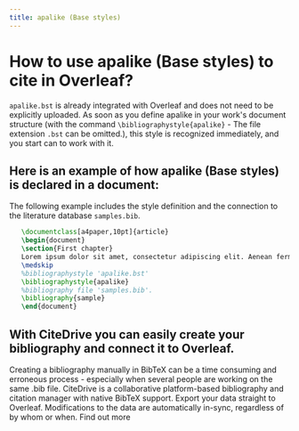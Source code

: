 ```yaml
---
title: apalike (Base styles)
---
```


# How to use apalike (Base styles) to cite in Overleaf? 
`apalike.bst` is already integrated with Overleaf and does not need to be explicitly uploaded. As soon as you define apalike in your work's document structure (with the command `\bibliographystyle{apalike}` - The file extension `.bst` can be omitted.), this style is recognized immediately, and you start can to work with it.

## Here is an example of how apalike (Base styles) is declared in a document:
The following example includes the style definition and the connection to the literature database `samples.bib`.
```tex
   \documentclass[a4paper,10pt]{article}
   \begin{document}
   \section{First chapter}
   Lorem ipsum dolor sit amet, consectetur adipiscing elit. Aenean fermentum justo massa, ut maximus mauris sodales et. Aenean vel elit a erat rhoncus pharetra.
   \medskip
   %bibliographystyle 'apalike.bst'
   \bibliographystyle{apalike}
   %bibliography file 'samples.bib'.
   \bibliography{sample}
   \end{document}
```

## With CiteDrive you can easily create your bibliography and connect it to Overleaf. 
Creating a bibliography manually in BibTeX can be a time consuming and erroneous process - especially when several people are working on the same .bib file. CiteDrive is a collaborative platform-based bibliography and citation manager with native BibTeX support. Export your data straight to Overleaf. Modifications to the data are automatically in-sync, regardless of by whom or when. Find out more